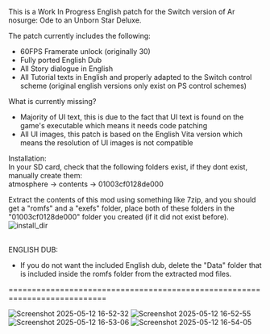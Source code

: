 
This is a Work In Progress English patch for the Switch version of Ar nosurge: Ode to an Unborn Star Deluxe.  
  
The patch currently includes the following:  
  
- 60FPS Framerate unlock (originally 30)
- Fully ported English Dub
- All Story dialogue in English
- All Tutorial texts in English and properly adapted to the Switch control scheme (original english versions only exist on PS control schemes)
  
  
What is currently missing?  
  
- Majority of UI text, this is due to the fact that UI text is found on the game's executable which means it needs code patching
- All UI images, this patch is based on the English Vita version which means the resolution of UI images is not compatible
  
  
Installation:  
In your SD card, check that the following folders exist, if they dont exist, manually create them:  
atmosphere -> contents -> 01003cf0128de000  
  
Extract the contents of this mod using something like 7zip, and you should get a "romfs" and a "exefs" folder, place both of these folders in the "01003cf0128de000" folder you created (if it did not exist before).  
![install_dir](https://i.imgur.com/daOnqiP.png)  
﻿  
  
ENGLISH DUB:  
- If you do not want the included English dub, delete the "Data" folder that is included inside the romfs folder from the extracted mod files.







  
===========================================================================  
  
![Screenshot 2025-05-12 16-52-32](https://github.com/user-attachments/assets/75880873-6be0-41a1-9afd-78bd2e57e43c)
![Screenshot 2025-05-12 16-52-55](https://github.com/user-attachments/assets/7f444aa4-bc8b-4db9-ba10-bb20340b2494)
![Screenshot 2025-05-12 16-53-06](https://github.com/user-attachments/assets/d9e980b5-0d58-4451-b0bc-aa4096344817)
![Screenshot 2025-05-12 16-54-05](https://github.com/user-attachments/assets/8d056df3-e614-4919-ad88-762590bac3bb)
